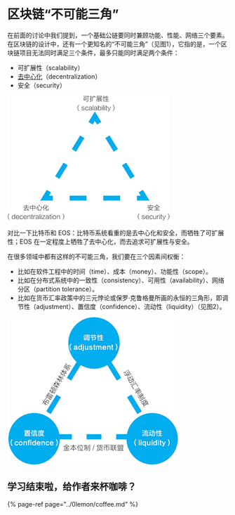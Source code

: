 # 区块链“不可能三角”

在前面的讨论中我们提到，一个基础公链要同时兼顾功能、性能、网络三个要素。在区块链的设计中，还有一个更知名的“不可能三角”（见图1），它指的是，一个区块链项目无法同时满足三个条件，最多只能同时满足两个条件：

* 可扩展性（scalability）
* [去中心化](http://c.biancheng.net/view/1889.html)（decentralization）
* 安全（security）

![&#x56FE;1&#xFF1A;&#x533A;&#x5757;&#x94FE;&#x7684;&#x201C;&#x4E0D;&#x53EF;&#x80FD;&#x4E09;&#x89D2;&#x201D;](../.gitbook/assets/image%20%2816%29.png)

对比一下比特币和 EOS：比特币系统看重的是去中心化和安全，而牺牲了可扩展性；EOS 在一定程度上牺牲了去中心化，而去追求可扩展性与安全。  
  
在很多领域中都有这样的不可能三角，我们要在三个因素间权衡：

* 比如在软件工程中的时间（time）、成本（money）、功能性（scope）。
* 比如在分布式系统中的一致性（consistency）、可用性（availability）、网络分区（partition tolerance）。
* 比如在货币汇率政策中的三元悖论或保罗·克鲁格曼所画的永恒的三角形，即调节性（adjustment）、置信度（confidence）、流动性（liquidity）（见图2）。

![&#x56FE;2&#xFF1A;&#x4FDD;&#x7F57;&#xB7;&#x514B;&#x9C81;&#x683C;&#x66FC;&#x7684;&#x6C38;&#x6052;&#x7684;&#x4E09;&#x89D2;&#x5F62;](../.gitbook/assets/image%20%2882%29.png)

## 学习结束啦，给作者来杯咖啡？

{% page-ref page="../0lemon/coffee.md" %}

